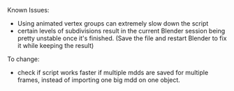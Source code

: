 Known Issues:
- Using animated vertex groups can extremely slow down the script
- certain levels of subdivisions result in the current Blender session being pretty unstable once it's finished. (Save the file and restart Blender to fix it while keeping the result)

To change:
- check if script works faster if multiple mdds are saved for multiple frames, instead of importing one big mdd on one object.
